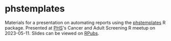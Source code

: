 # phstemplates

Materials for a presentation on automating reports using the [phstemplates](https://github.com/Public-Health-Scotland/phstemplates) R package. Presented at [PHS](https://publichealthscotland.scot/)'s Cancer and Adult Screening R meetup on 2023-05-11. Slides can be viewed on [RPubs](https://rpubs.com/jackhannah95/phstemplates).

